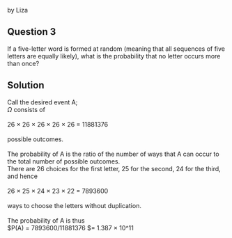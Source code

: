 by Liza

## Question 3
If a five-letter word is formed at random (meaning that all sequences of five letters are equally likely), what is the probability that no letter occurs more than once?

## Solution
Call the desired event A;  
$\Omega$ consists of  
<br>
26 × 26 × 26 × 26 × 26 = 11881376
<br>  
possible outcomes.  
<br>
The probability of A is the ratio of the number of ways that A can occur to the total number of possible outcomes.  
There are 26 choices for the first letter, 25 for the second, 24 for the third, and hence  
<br>
26 × 25 × 24 × 23 × 22 = 7893600
<br>  
ways to choose the letters without duplication.   
<br>
The probability of A is thus  
$P(A) = 7893600/11881376 $= 1.387 × 10^11


